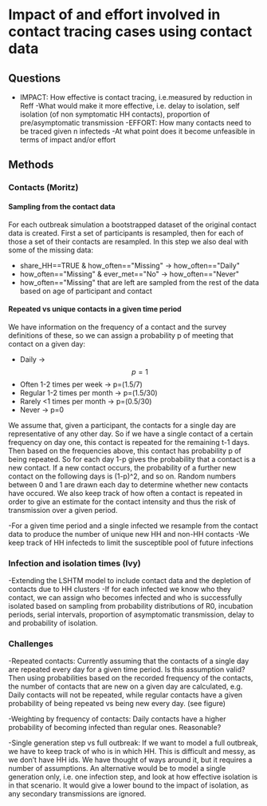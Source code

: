 # Impact of and effort involved in contact tracing cases using contact data

## Questions
* IMPACT: How effective is contact tracing, i.e.measured by reduction in Reff
	-What would make it more effective, i.e. delay to isolation, self isolation (of non symptomatic HH contacts), proportion of pre/asymptomatic transmission
-EFFORT: How many contacts need to be traced given n infecteds
-At what point does it become unfeasible in terms of impact and/or effort

## Methods 
### Contacts (Moritz)

#### Sampling from the contact data
For each outbreak simulation a bootstrapped dataset of the original contact data is created. First a set of participants is resampled, then for each of those a set of their contacts are resampled. In this step we also deal with some of the missing data:
* share_HH==TRUE & how_often=="Missing" -> how_often=="Daily"
* how_often=="Missing" & ever_met=="No" -> how_often=="Never"
* how_often=="Missing" that are left are sampled from the rest of the data based on age of participant and contact

#### Repeated vs unique contacts in a given time period
We have information on the frequency of a contact and the survey definitions of these, so we can assign a probability p of meeting that contact on a given day:
* Daily -> $$p=1$$
* Often 1-2 times per week -> p=(1.5/7)
* Regular 1-2 times per month -> p=(1.5/30)
* Rarely <1 times per month -> p=(0.5/30)
* Never -> p=0

We assume that, given a participant, the contacts for a single day are representative of any other day. So if we have a single contact of a certain frequency on day one, this contact is repeated for the remaining t-1 days. Then based on the frequencies above, this contact has probability p of being repeated. So for each day 1-p gives the probability that a contact is a new contact. If a new contact occurs, the probability of a further new contact on the following days is (1-p)^2, and so on. Random numbers between 0 and 1 are drawn each day to determine whether new contacts have occured. We also keep track of how often a contact is repeated in order to give an estimate for the contact intensity and thus the risk of transmission over a given period.


-For a given time period and a single infected we resample from the contact data to produce the number of unique new HH and non-HH contacts
-We keep track of HH infecteds to limit the susceptible pool of future infections


### Infection and isolation times (Ivy)
-Extending the LSHTM model to include contact data and the depletion of contacts due to HH clusters
-If for each infected we know who they contact, we can assign who becomes infected and who is successfully isolated based on sampling from probability distributions of R0, incubation periods, serial intervals, proportion of asymptomatic transmission, delay to and probability of isolation.

### Challenges
-Repeated contacts: Currently assuming that the contacts of a single day are repeated every day for a given time period. Is this assumption valid? Then using probabilities based on the recorded frequency of the contacts, the number of contacts that are new on a given day are calculated, e.g. Daily contacts will not be repeated, while regular contacts have a given probability of being repeated vs being new every day. (see figure)

-Weighting by frequency of contacts: Daily contacts have a higher probability of becoming infected than regular ones. Reasonable?

-Single generation step vs full outbreak: If we want to model a full outbreak, we have to keep track of who is in which HH. This is difficult and messy, as we don’t have HH ids. We have thought of ways around it, but it requires a number of assumptions. An alternative would be to model a single generation only, i.e. one infection step, and look at how effective isolation is in that scenario. It would give a lower bound to the impact of isolation, as any secondary transmissions are ignored.
